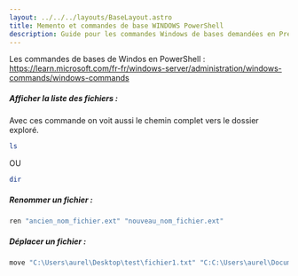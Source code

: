 ```yaml
---
layout: ../../../layouts/BaseLayout.astro
title: Memento et commandes de base WINDOWS PowerShell
description: Guide pour les commandes Windows de bases demandées en Prépa pour la semaine d'introduction au PowerShell et à Windows
---
```


Les commandes de bases de Windos en PowerShell :  
https://learn.microsoft.com/fr-fr/windows-server/administration/windows-commands/windows-commands

##### **Afficher la liste des fichiers** :

Avec ces commande on voit aussi le chemin complet vers le dossier exploré.

```bash
ls
```

OU

```bash
dir
```

##### **Renommer un fichier** :

```bash
ren "ancien_nom_fichier.ext" "nouveau_nom_fichier.ext"
```

##### **Déplacer un fichier** :

```bash
move "C:\Users\aurel\Desktop\test\fichier1.txt" "C:C:\Users\aurel\Documents"
```
